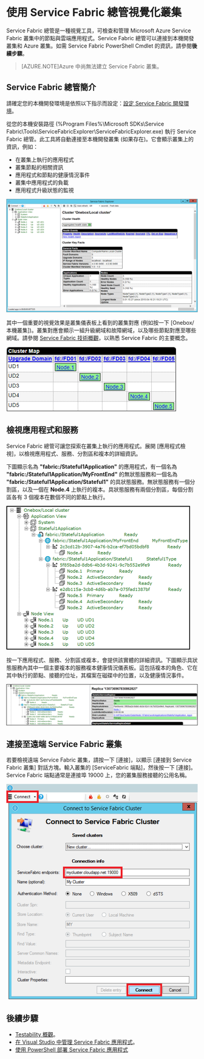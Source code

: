 <properties
   pageTitle="使用 Service Fabric 總管視覺化叢集"
   description="Service Fabric 總管是一種實用的 GUI 工具，可檢查和管理 Microsoft Azure Service Fabric 叢集中的節點與雲端應用程式。"
   services="service-fabric"
   documentationCenter=".net"
   authors="jessebenson"
   manager="timlt"
   editor=""/>

<tags
   ms.service="service-fabric"
   ms.devlang="dotnet"
   ms.topic="article"
   ms.tgt_pltfrm="na"
   ms.workload="na"
   ms.date="05/20/2015"
   ms.author="jesseb"/>

# 使用 Service Fabric 總管視覺化叢集

Service Fabric 總管是一種視覺工具，可檢查和管理 Microsoft Azure Service Fabric 叢集中的節點與雲端應用程式。Service Fabric 總管可以連接到本機開發叢集和 Azure 叢集。如需 Service Fabric PowerShell Cmdlet 的資訊，請參閱**後續步驟**。

> [AZURE.NOTE]Azure 中尚無法建立 Service Fabric 叢集。

## Service Fabric 總管簡介

請確定您的本機開發環境是依照以下指示而設定：[設定 Service Fabric 開發環境](service-fabric-get-started.md)。

從您的本機安裝路徑 (%Program Files%\\Microsoft SDKs\\Service Fabric\\Tools\\ServiceFabricExplorer\\ServiceFabricExplorer.exe) 執行 Service Fabric 總管。此工具將自動連接至本機開發叢集 (如果存在)。它會顯示叢集上的資訊，例如：

- 在叢集上執行的應用程式
- 叢集節點的相關資訊
- 應用程式和節點的健康情況事件
- 叢集中應用程式的負載
- 應用程式升級狀態的監視

![Service Fabric 叢集和已部署應用程式的視覺化呈現][servicefabricexplorer]

其中一個重要的視覺效果是叢集儀表板上看到的叢集對應 (例如按一下 [Onebox/本機叢集])。叢集對應會顯示一組升級網域和故障網域，以及哪些節點對應至哪些網域。請參閱 [Service Fabric 技術概觀](service-fabric-technical-overview.md)，以熟悉 Service Fabric 的主要概念。

![叢集對應會顯示每個節點屬於哪些升級網域和故障網域][clustermap]


## 檢視應用程式和服務

Service Fabric 總管可讓您探索在叢集上執行的應用程式。展開 [應用程式檢視]，以檢視應用程式、服務、分割區和複本的詳細資訊。

下圖顯示名為 **"fabric:/Stateful1Application"** 的應用程式，有一個名為 **"fabric:/Stateful1Application/MyFrontEnd"** 的無狀態服務和一個名為 **"fabric:/Stateful1Application/Stateful1"** 的具狀態服務。無狀態服務有一個分割區，以及一個在 **Node.4** 上執行的複本。具狀態服務有兩個分割區，每個分割區各有 3 個複本在數個不同的節點上執行。

![檢視在 Service Fabric 叢集上執行的應用程式][applicationview]

按一下應用程式、服務、分割區或複本，會提供該實體的詳細資訊。下圖顯示具狀態服務內其中一個主要複本的服務複本健康情況儀表板。這包括複本的角色、它在其中執行的節點、接聽的位址，其檔案在磁碟中的位置，以及健康情況事件。

![Service Fabric 複本的詳細資訊][replicadetails]


## 連接至遠端 Service Fabric 叢集

若要檢視遠端 Service Fabric 叢集，請按一下 [連接]，以顯示 [連接到 Service Fabric 叢集] 對話方塊。輸入叢集的 [ServiceFabric 端點]，然後按一下 [連接]。Service Fabric 端點通常是連接埠 19000 上，您的叢集服務接聽的公用名稱。

![設定與遠端 Service Fabric 叢集的連接][connecttocluster]


<!--Every topic should have next steps and links to the next logical set of content to keep the customer engaged-->
## 後續步驟

- [Testability 概觀](service-fabric-testability-overview.md)。
- [在 Visual Studio 中管理 Service Fabric 應用程式](service-fabric-manage-application-in-visual-studio.md)。
- [使用 PowerShell 部署 Service Fabric 應用程式](service-fabric-deploy-remove-applications.md)

<!--Image references-->
[applicationview]: ./media/service-fabric-visualizing-your-cluster/applicationview.png
[clustermap]: ./media/service-fabric-visualizing-your-cluster/clustermap.png
[connecttocluster]: ./media/service-fabric-visualizing-your-cluster/connecttocluster.png
[replicadetails]: ./media/service-fabric-visualizing-your-cluster/replicadetails.png
[servicefabricexplorer]: ./media/service-fabric-visualizing-your-cluster/servicefabricexplorer.png
 

<!---HONumber=July15_HO2-->